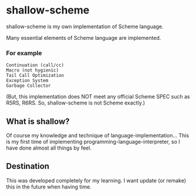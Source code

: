 shallow-scheme
==============
shallow-scheme is my own implementation of Scheme language.

Many essential elements of Scheme language are implemented.
### For example ###
    Continuation (call/cc)
    Macro (not hygienic)
    Tail Call Optimization
    Exception System
    Garbage Collector

(But, this implementation does NOT meet any official Scheme SPEC such as R5RS, R6RS. So, shallow-scheme is not Scheme exactly.)


What is shallow?
----------------
Of course my knowledge and technique of language-implementation...
This is my first time of implementing programming-language-interpreter, so I have done almost all things by feel.

Destination
-----------
This was developed completely for my learning.
I want update (or remake) this in the future when having time.
